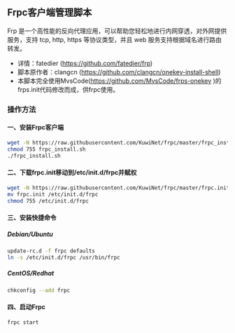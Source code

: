 ## Frpc客户端管理脚本
Frp 是一个高性能的反向代理应用，可以帮助您轻松地进行内网穿透，对外网提供服务，支持 tcp, http, https 等协议类型，并且 web 服务支持根据域名进行路由转发。

* 详情：fatedier (https://github.com/fatedier/frp)</br>
* 脚本原作者：clangcn (https://github.com/clangcn/onekey-install-shell)</br>
* 本脚本完全使用MvsCode(https://github.com/MvsCode/frps-onekey )的frps.init代码修改而成，供frpc使用。

### 操作方法
#### 一、安装Frpc客户端
~~~bash
wget -N https://raw.githubusercontent.com/KuwiNet/frpc/master/frpc_install.sh
chmod 755 frpc_install.sh
./frpc_install.sh
~~~
#### 二、下载frpc.init移动到/etc/init.d/frpc并赋权
~~~bash
wget -N https://raw.githubusercontent.com/KuwiNet/frpc/master/frpc.init
mv frpc.init /etc/init.d/frpc
chmod 755 /etc/init.d/frpc
~~~
#### 三、安装快捷命令
##### Debian/Ubuntu
~~~bash
update-rc.d -f frpc defaults
ln -s /etc/init.d/frpc /usr/bin/frpc
~~~
##### CentOS/Redhat
~~~bash
chkconfig --add frpc
~~~
#### 四、启动Frpc
~~~bash
frpc start
~~~

